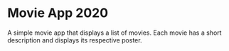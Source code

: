 # Movie App 2020

A simple movie app that displays a list of movies.
Each movie has a short description and displays its respective poster.
